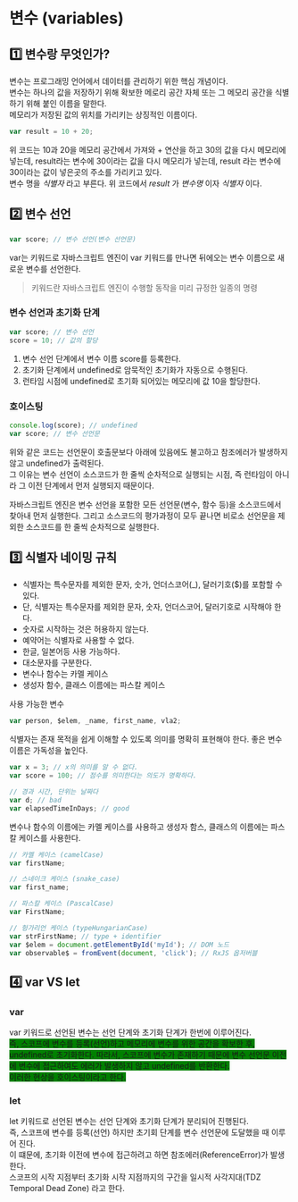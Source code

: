 # 변수 (variables)

## 1️⃣ 변수랑 무엇인가?

변수는 프로그래밍 언어에서 데이터를 관리하기 위한 핵심 개념이다.  
변수는 하나의 값을 저장하기 위해 확보한 메로리 공간 자체 또는 그 메모리 공간을 식별하기 위해 붙인 이름을 말한다.  
메모리가 저장된 값의 위치를 가리키는 상징적인 이름이다.

```js
var result = 10 + 20;
```

위 코드는 10과 20을 메모리 공간에서 가져와 + 연산을 하고 30의 값을 다시 메모리에 넣는데, result라는 변수에 30이라는 값을 다시 메모리가 넣는데, result 라는 변수에 30이라는 값이 넣은곳의 주소를 가리키고 있다.  
변수 명을 _식별자_ 라고 부른다. 위 코드에서 _result_ 가 _변수명_ 이자 _식별자_ 이다.

## 2️⃣ 변수 선언

```js
var score; // 변수 선언(변수 선언문)
```

var는 키워드로 자바스크립트 엔진이 var 키워드를 만나면 뒤에오는 변수 이름으로 새로운 변수를 선언한다.

> 키워드란 자바스크립트 엔진이 수행할 동작을 미리 규정한 일종의 명령

### 변수 선언과 초기화 단계

```js
var score; // 변수 선언
score = 10; // 값의 할당
```

1. 변수 선언 단계에서 변수 이름 score를 등록한다.
2. 초기화 단계에서 undefined로 암묵적인 초기화가 자동으로 수행된다.
3. 런타임 시점에 undefined로 초기화 되어있는 메모리에 값 10을 할당한다.

### 호이스팅

```js
console.log(score); // undefined
var score; // 변수 선언문
```

위와 같은 코드는 선언문이 호출문보다 아래에 있음에도 불고하고 참조에러가 발생하지 않고 undefined가 출력된다.  
그 이유는 변수 선언이 소스코드가 한 줄씩 순차적으로 실행되는 시점, 즉 런타임이 아니라 그 이전 단계에서 먼저 실행되지 때문이다.

자바스크립트 엔진은 변수 선언을 포함한 모든 선언문(변수, 함수 등)을 소스코드에서 찾아내 먼저 실행한다. 그리고 소스코드의 평가과정이 모두 끝나면 비로소 선언문을 제외한 소스코드를 한 줄씩 순차적으로 실행한다.

## 3️⃣ 식별자 네이밍 규칙

- 식별자는 특수문자를 제외한 문자, 숫가, 언더스코어(\_), 달러기호($)를 포함할 수 있다.
- 단, 식별자는 특수문자를 제외한 문자, 숫자, 언더스코어, 달러기호로 시작해야 한다.
- 숫자로 시작하는 것은 허용하지 않는다.
- 예약어는 식별자로 사용할 수 없다.
- 한글, 일본어등 사용 가능하다.
- 대소문자를 구분한다.
- 변수나 함수는 카멜 케이스
- 생성자 함수, 클래스 이름에는 파스칼 케이스

사용 가능한 변수

```js
var person, $elem, _name, first_name, vla2;
```

식별자는 존재 목적을 쉽게 이해할 수 있도록 의미를 명확히 표현해야 한다. 좋은 변수 이름은 가독성을 높인다.

```js
var x = 3; // x의 의미를 알 수 없다.
var score = 100; // 점수를 의미한다는 의도가 명확하다.
```

```js
// 경과 시간, 단위는 날짜다
var d; // bad
var elapsedTimeInDays; // good
```

변수나 함수의 이름에는 카멜 케이스를 사용하고 생성자 함스, 클래스의 이름에는 파스칼 케이스를 사용한다.

```js
// 카멜 케이스 (camelCase)
var firstName;

// 스네이크 케이스 (snake_case)
var first_name;

// 파스칼 케이스 (PascalCase)
var FirstName;

// 헝가리언 케이스 (typeHungarianCase)
var strFirstName; // type + identifier
var $elem = document.getElementById('myId'); // DOM 노드
var observable$ = fromEvent(document, 'click'); // RxJS 옵저버블
```

## 4️⃣ var VS let

### var

var 키워드로 선언된 변수는 선언 단계와 초기화 단계가 한번에 이루어진다.  
<span style='background-color: green'>즉, 스코프에 변수를 등록(선언)하고 메모리에 변수를 위한 공간을 확보한 후, undefined로 초기화한다.
따라서, 스코프에 변수가 존재하기 때문에 변수 선언문 이전에 변수에 접근하여도 에러가 발생하지 않고 undefined를 반환한다.  
이러한 현상을 호이스팅이라고 한다.</span>

### let

let 키워드로 선언된 변수는 선언 단계와 초기화 단계가 분리되어 진행된다.  
즉, 스코프에 변수를 등록(선언) 하지만 초기회 단계를 변수 선언문에 도달했을 때 이루어 진다.  
이 떄문에, 초기화 이전에 변수에 접근하려고 하면 참조에러(ReferenceError)가 발생한다.  
스코프의 시작 지점부터 초기화 시작 지점까지의 구간을 일시적 사각지대(TDZ Temporal Dead Zone) 라고 한다.
